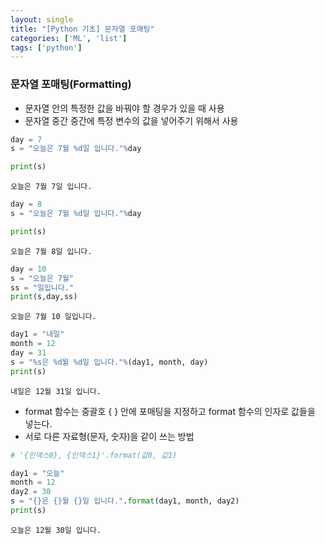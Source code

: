 ```yaml
---
layout: single
title: "[Python 기초] 문자열 포매팅"
categories: ['ML', 'list']
tags: ['python']
---
```


### 문자열 포매팅(Formatting)
- 문자열 안의 특정한 값을 바꿔야 할 경우가 있을 때 사용
- 문자열 중간 중간에 특정 변수의 값을 넣어주기 위해서 사용


```python
day = 7
s = "오늘은 7월 %d일 입니다."%day

print(s)
```

    오늘은 7월 7일 입니다.
    


```python
day = 8
s = "오늘은 7월 %d일 입니다."%day

print(s)
```

    오늘은 7월 8일 입니다.
    


```python
day = 10
s = "오늘은 7월"
ss = "일입니다."
print(s,day,ss)
```

    오늘은 7월 10 일입니다.
    


```python
day1 = "내일"
month = 12
day = 31
s = "%s은 %d월 %d일 입니다."%(day1, month, day)
print(s)
```

    내일은 12월 31일 입니다.
    

- format 함수는 중괄호 { } 안에 포매팅을 지정하고 format 함수의 인자로 값들을 넣는다.
- 서로 다른 자료형(문자, 숫자)을 같이 쓰는 방법


```python
# '{인덱스0}, {인덱스1}'.format(값0, 값1)

day1 = "오늘"
month = 12
day2 = 30
s = "{}은 {}월 {}일 입니다.".format(day1, month, day2)
print(s)
```

    오늘은 12월 30일 입니다.
    
